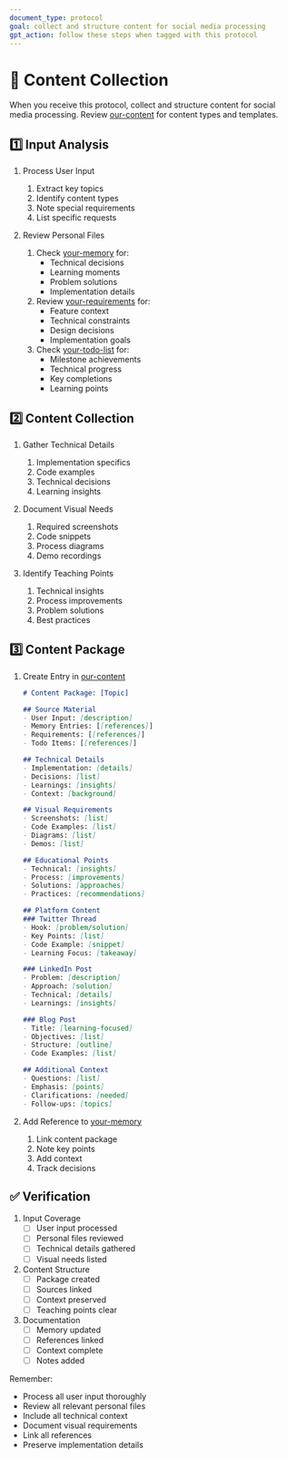 ```yaml
---
document_type: protocol
goal: collect and structure content for social media processing
gpt_action: follow these steps when tagged with this protocol
---
```


# 📱 Content Collection

When you receive this protocol, collect and structure content for social media processing. Review [our-content](our-content.md) for content types and templates.

## 1️⃣ Input Analysis

1. Process User Input
   1. Extract key topics
   2. Identify content types
   3. Note special requirements
   4. List specific requests

2. Review Personal Files
   1. Check [your-memory](your-memory.md) for:
      - Technical decisions
      - Learning moments
      - Problem solutions
      - Implementation details
   2. Review [your-requirements](your-requirements.md) for:
      - Feature context
      - Technical constraints
      - Design decisions
      - Implementation goals
   3. Check [your-todo-list](your-todo-list.md) for:
      - Milestone achievements
      - Technical progress
      - Key completions
      - Learning points

## 2️⃣ Content Collection

1. Gather Technical Details
   1. Implementation specifics
   2. Code examples
   3. Technical decisions
   4. Learning insights

2. Document Visual Needs
   1. Required screenshots
   2. Code snippets
   3. Process diagrams
   4. Demo recordings

3. Identify Teaching Points
   1. Technical insights
   2. Process improvements
   3. Problem solutions
   4. Best practices

## 3️⃣ Content Package

1. Create Entry in [our-content](our-content.md)
   ```markdown
   # Content Package: [Topic]

   ## Source Material
   - User Input: [description]
   - Memory Entries: [[references]]
   - Requirements: [[references]]
   - Todo Items: [[references]]

   ## Technical Details
   - Implementation: [details]
   - Decisions: [list]
   - Learnings: [insights]
   - Context: [background]

   ## Visual Requirements
   - Screenshots: [list]
   - Code Examples: [list]
   - Diagrams: [list]
   - Demos: [list]

   ## Educational Points
   - Technical: [insights]
   - Process: [improvements]
   - Solutions: [approaches]
   - Practices: [recommendations]

   ## Platform Content
   ### Twitter Thread
   - Hook: [problem/solution]
   - Key Points: [list]
   - Code Example: [snippet]
   - Learning Focus: [takeaway]

   ### LinkedIn Post
   - Problem: [description]
   - Approach: [solution]
   - Technical: [details]
   - Learnings: [insights]

   ### Blog Post
   - Title: [learning-focused]
   - Objectives: [list]
   - Structure: [outline]
   - Code Examples: [list]

   ## Additional Context
   - Questions: [list]
   - Emphasis: [points]
   - Clarifications: [needed]
   - Follow-ups: [topics]
   ```

2. Add Reference to [your-memory](your-memory.md)
   1. Link content package
   2. Note key points
   3. Add context
   4. Track decisions

## ✅ Verification

1. Input Coverage
   - [ ] User input processed
   - [ ] Personal files reviewed
   - [ ] Technical details gathered
   - [ ] Visual needs listed

2. Content Structure
   - [ ] Package created
   - [ ] Sources linked
   - [ ] Context preserved
   - [ ] Teaching points clear

3. Documentation
   - [ ] Memory updated
   - [ ] References linked
   - [ ] Context complete
   - [ ] Notes added

Remember:
- Process all user input thoroughly
- Review all relevant personal files
- Include all technical context
- Document visual requirements
- Link all references
- Preserve implementation details 